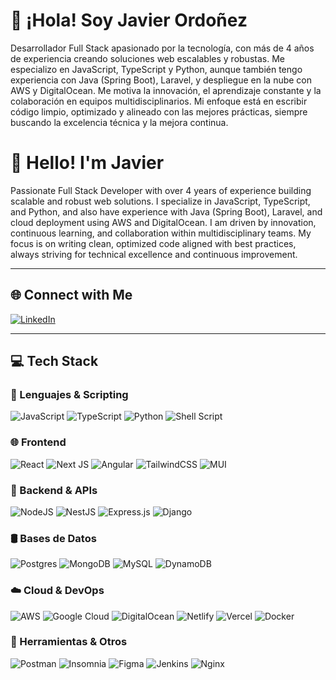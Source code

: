 # 👋 ¡Hola! Soy Javier Ordoñez

Desarrollador Full Stack apasionado por la tecnología, con más de 4 años de experiencia creando soluciones web escalables y robustas. Me especializo en JavaScript, TypeScript y Python, aunque también tengo experiencia con Java (Spring Boot), Laravel, y despliegue en la nube con AWS y DigitalOcean.
Me motiva la innovación, el aprendizaje constante y la colaboración en equipos multidisciplinarios. Mi enfoque está en escribir código limpio, optimizado y alineado con las mejores prácticas, siempre buscando la excelencia técnica y la mejora continua.

# 👋 Hello! I'm Javier

Passionate Full Stack Developer with over 4 years of experience building scalable and robust web solutions. I specialize in JavaScript, TypeScript, and Python, and also have experience with Java (Spring Boot), Laravel, and cloud deployment using AWS and DigitalOcean.
I am driven by innovation, continuous learning, and collaboration within multidisciplinary teams. My focus is on writing clean, optimized code aligned with best practices, always striving for technical excellence and continuous improvement.

---

## 🌐 Connect with Me

[![LinkedIn](https://img.shields.io/badge/LinkedIn-%230077B5.svg?logo=linkedin&logoColor=white)](https://www.linkedin.com/in/javier-ordonez-a017b5a0/)

---

## 💻 Tech Stack

### 🔧 Lenguajes & Scripting

![JavaScript](https://img.shields.io/badge/javascript-%23323330.svg?style=plastic&logo=javascript&logoColor=%23F7DF1E)
![TypeScript](https://img.shields.io/badge/typescript-%23007ACC.svg?style=plastic&logo=typescript&logoColor=white)
![Python](https://img.shields.io/badge/python-3670A0?style=plastic&logo=python&logoColor=ffdd54)
![Shell Script](https://img.shields.io/badge/shell_script-%23121011.svg?style=plastic&logo=gnu-bash&logoColor=white)

### 🌐 Frontend

![React](https://img.shields.io/badge/react-%2320232a.svg?style=plastic&logo=react&logoColor=%2361DAFB)
![Next JS](https://img.shields.io/badge/Next-black?style=plastic&logo=next.js&logoColor=white)
![Angular](https://img.shields.io/badge/angular-%23DD0031.svg?style=plastic&logo=angular&logoColor=white)
![TailwindCSS](https://img.shields.io/badge/tailwindcss-%2338B2AC.svg?style=plastic&logo=tailwind-css&logoColor=white)
![MUI](https://img.shields.io/badge/MUI-%230081CB.svg?style=plastic&logo=mui&logoColor=white)

### 🚀 Backend & APIs

![NodeJS](https://img.shields.io/badge/node.js-6DA55F?style=plastic&logo=node.js&logoColor=white)
![NestJS](https://img.shields.io/badge/nestjs-%23E0234E.svg?style=plastic&logo=nestjs&logoColor=white)
![Express.js](https://img.shields.io/badge/express.js-%23404d59.svg?style=plastic&logo=express&logoColor=%2361DAFB)
![Django](https://img.shields.io/badge/django-%23092E20.svg?style=plastic&logo=django&logoColor=white)

### 🛢️ Bases de Datos

![Postgres](https://img.shields.io/badge/postgres-%23316192.svg?style=plastic&logo=postgresql&logoColor=white)
![MongoDB](https://img.shields.io/badge/MongoDB-%234ea94b.svg?style=plastic&logo=mongodb&logoColor=white)
![MySQL](https://img.shields.io/badge/mysql-4479A1.svg?style=plastic&logo=mysql&logoColor=white)
![DynamoDB](https://img.shields.io/badge/DynamoDB-4053D6?style=plastic&logo=amazon-dynamodb&logoColor=white)

### ☁️ Cloud & DevOps

![AWS](https://img.shields.io/badge/AWS-%23FF9900.svg?style=plastic&logo=amazon-aws&logoColor=white)
![Google Cloud](https://img.shields.io/badge/GoogleCloud-%234285F4.svg?style=plastic&logo=google-cloud&logoColor=white)
![DigitalOcean](https://img.shields.io/badge/DigitalOcean-%230167ff.svg?style=plastic&logo=digitalOcean&logoColor=white)
![Netlify](https://img.shields.io/badge/netlify-%23000000.svg?style=plastic&logo=netlify&logoColor=#00C7B7)
![Vercel](https://img.shields.io/badge/vercel-%23000000.svg?style=plastic&logo=vercel&logoColor=white)
![Docker](https://img.shields.io/badge/docker-%230db7ed.svg?style=plastic&logo=docker&logoColor=white)

### 🧪 Herramientas & Otros

![Postman](https://img.shields.io/badge/Postman-FF6C37?style=plastic&logo=postman&logoColor=white)
![Insomnia](https://img.shields.io/badge/Insomnia-black?style=plastic&logo=insomnia&logoColor=5849BE)
![Figma](https://img.shields.io/badge/figma-%23F24E1E.svg?style=plastic&logo=figma&logoColor=white)
![Jenkins](https://img.shields.io/badge/jenkins-%232C5263.svg?style=plastic&logo=jenkins&logoColor=white)
![Nginx](https://img.shields.io/badge/nginx-%23009639.svg?style=plastic&logo=nginx&logoColor=white)

